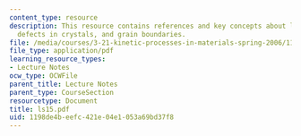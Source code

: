 ```yaml
---
content_type: resource
description: This resource contains references and key concepts about line and planar
  defects in crystals, and grain boundaries.
file: /media/courses/3-21-kinetic-processes-in-materials-spring-2006/1198de4beefc421e04e1053a69bd37f8_ls15.pdf
file_type: application/pdf
learning_resource_types:
- Lecture Notes
ocw_type: OCWFile
parent_title: Lecture Notes
parent_type: CourseSection
resourcetype: Document
title: ls15.pdf
uid: 1198de4b-eefc-421e-04e1-053a69bd37f8
---
```

